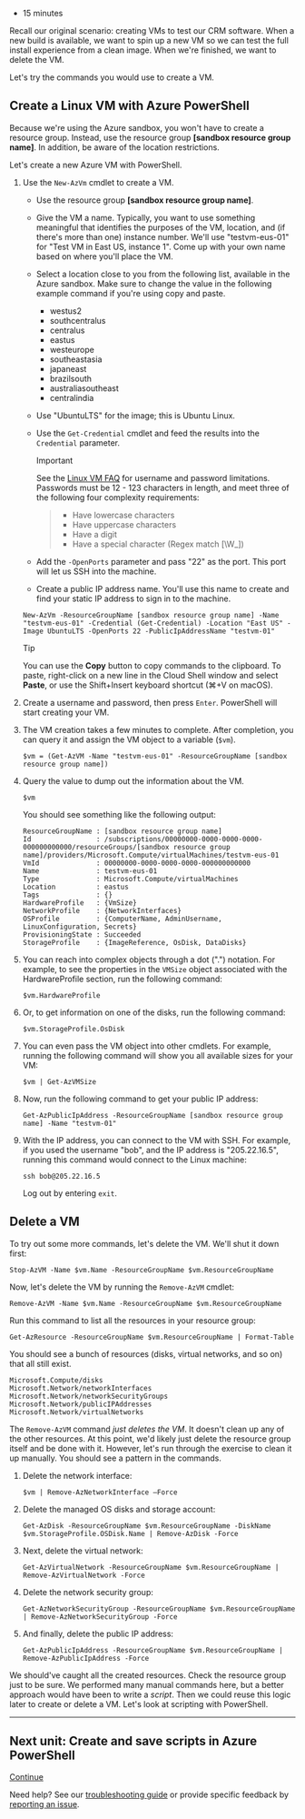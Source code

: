 -   15 minutes

Recall our original scenario: creating VMs to test our CRM software. When a new build is available, we want to spin up a new VM so we can test the full install experience from a clean image. When we're finished, we want to delete the VM.

Let's try the commands you would use to create a VM.

## Create a Linux VM with Azure PowerShell

Because we're using the Azure sandbox, you won't have to create a resource group. Instead, use the resource group **\[sandbox resource group name\]**. In addition, be aware of the location restrictions.

Let's create a new Azure VM with PowerShell.

1.  Use the `New-AzVm` cmdlet to create a VM.
    
    -   Use the resource group **\[sandbox resource group name\]**.
        
    -   Give the VM a name. Typically, you want to use something meaningful that identifies the purposes of the VM, location, and (if there's more than one) instance number. We'll use "testvm-eus-01" for "Test VM in East US, instance 1". Come up with your own name based on where you'll place the VM.
        
    -   Select a location close to you from the following list, available in the Azure sandbox. Make sure to change the value in the following example command if you're using copy and paste.
        
        -   westus2
        -   southcentralus
        -   centralus
        -   eastus
        -   westeurope
        -   southeastasia
        -   japaneast
        -   brazilsouth
        -   australiasoutheast
        -   centralindia
    -   Use "UbuntuLTS" for the image; this is Ubuntu Linux.
        
    -   Use the `Get-Credential` cmdlet and feed the results into the `Credential` parameter.
        
        Important
        
        See the [Linux VM FAQ][1] for username and password limitations. Passwords must be 12 - 123 characters in length, and meet three of the following four complexity requirements:
        
        > -   Have lowercase characters
        > -   Have uppercase characters
        > -   Have a digit
        > -   Have a special character (Regex match \[\\W\_\])
        
    -   Add the `-OpenPorts` parameter and pass "22" as the port. This port will let us SSH into the machine.
        
    -   Create a public IP address name. You'll use this name to create and find your static IP address to sign in to the machine.
        
    
    ```
    New-AzVm -ResourceGroupName [sandbox resource group name] -Name "testvm-eus-01" -Credential (Get-Credential) -Location "East US" -Image UbuntuLTS -OpenPorts 22 -PublicIpAddressName "testvm-01"
    ```
    
    Tip
    
    You can use the **Copy** button to copy commands to the clipboard. To paste, right-click on a new line in the Cloud Shell window and select **Paste**, or use the Shift+Insert keyboard shortcut (⌘+V on macOS).
    
2.  Create a username and password, then press `Enter`. PowerShell will start creating your VM.
    
3.  The VM creation takes a few minutes to complete. After completion, you can query it and assign the VM object to a variable (`$vm`).
    
    ```
    $vm = (Get-AzVM -Name "testvm-eus-01" -ResourceGroupName [sandbox resource group name])
    ```
    
4.  Query the value to dump out the information about the VM.
    
    ```
    $vm
    ```
    
    You should see something like the following output:
    
    ```
    ResourceGroupName : [sandbox resource group name]
    Id                : /subscriptions/00000000-0000-0000-0000-000000000000/resourceGroups/[sandbox resource group name]/providers/Microsoft.Compute/virtualMachines/testvm-eus-01
    VmId              : 00000000-0000-0000-0000-000000000000
    Name              : testvm-eus-01
    Type              : Microsoft.Compute/virtualMachines
    Location          : eastus
    Tags              : {}
    HardwareProfile   : {VmSize}
    NetworkProfile    : {NetworkInterfaces}
    OSProfile         : {ComputerName, AdminUsername, LinuxConfiguration, Secrets}
    ProvisioningState : Succeeded
    StorageProfile    : {ImageReference, OsDisk, DataDisks}
    ```
    
5.  You can reach into complex objects through a dot (".") notation. For example, to see the properties in the `VMSize` object associated with the HardwareProfile section, run the following command:
    
    ```
    $vm.HardwareProfile
    ```
    
6.  Or, to get information on one of the disks, run the following command:
    
    ```
    $vm.StorageProfile.OsDisk
    ```
    
7.  You can even pass the VM object into other cmdlets. For example, running the following command will show you all available sizes for your VM:
    
    ```
    $vm | Get-AzVMSize
    ```
    
8.  Now, run the following command to get your public IP address:
    
    ```
    Get-AzPublicIpAddress -ResourceGroupName [sandbox resource group name] -Name "testvm-01"
    ```
    
9.  With the IP address, you can connect to the VM with SSH. For example, if you used the username "bob", and the IP address is "205.22.16.5", running this command would connect to the Linux machine:
    
    ```
    ssh bob@205.22.16.5
    ```
    
    Log out by entering `exit`.
    

## Delete a VM

To try out some more commands, let's delete the VM. We'll shut it down first:

```
Stop-AzVM -Name $vm.Name -ResourceGroupName $vm.ResourceGroupName
```

Now, let's delete the VM by running the `Remove-AzVM` cmdlet:

```
Remove-AzVM -Name $vm.Name -ResourceGroupName $vm.ResourceGroupName
```

Run this command to list all the resources in your resource group:

```
Get-AzResource -ResourceGroupName $vm.ResourceGroupName | Format-Table
```

You should see a bunch of resources (disks, virtual networks, and so on) that all still exist.

```
Microsoft.Compute/disks
Microsoft.Network/networkInterfaces
Microsoft.Network/networkSecurityGroups
Microsoft.Network/publicIPAddresses
Microsoft.Network/virtualNetworks
```

The `Remove-AzVM` command _just deletes the VM_. It doesn't clean up any of the other resources. At this point, we'd likely just delete the resource group itself and be done with it. However, let's run through the exercise to clean it up manually. You should see a pattern in the commands.

1.  Delete the network interface:
    
    ```
    $vm | Remove-AzNetworkInterface –Force
    ```
    
2.  Delete the managed OS disks and storage account:
    
    ```
    Get-AzDisk -ResourceGroupName $vm.ResourceGroupName -DiskName $vm.StorageProfile.OSDisk.Name | Remove-AzDisk -Force
    ```
    
3.  Next, delete the virtual network:
    
    ```
    Get-AzVirtualNetwork -ResourceGroupName $vm.ResourceGroupName | Remove-AzVirtualNetwork -Force
    ```
    
4.  Delete the network security group:
    
    ```
    Get-AzNetworkSecurityGroup -ResourceGroupName $vm.ResourceGroupName | Remove-AzNetworkSecurityGroup -Force
    ```
    
5.  And finally, delete the public IP address:
    
    ```
    Get-AzPublicIpAddress -ResourceGroupName $vm.ResourceGroupName | Remove-AzPublicIpAddress -Force
    ```
    

We should've caught all the created resources. Check the resource group just to be sure. We performed many manual commands here, but a better approach would have been to write a _script_. Then we could reuse this logic later to create or delete a VM. Let's look at scripting with PowerShell.

___

## Next unit: Create and save scripts in Azure PowerShell

[Continue][2]

Need help? See our [troubleshooting guide][3] or provide specific feedback by [reporting an issue][4].

[1]: https://docs.microsoft.com/en-us/azure/virtual-machines/linux/faq#what-are-the-username-requirements-when-creating-a-vm
[2]: https://docs.microsoft.com/en-us/learn/modules/automate-azure-tasks-with-powershell/7-create-resource-using-script/
[3]: https://docs.microsoft.com/en-us/learn/support/troubleshooting?uid=learn.automate-azure-tasks-with-powershell.6-exercise-create-resource-interactively&documentId=77ba3b53-ba0c-d53e-d5df-24d1b9bef7b0&versionIndependentDocumentId=f12a42d4-7b4b-99c1-df77-181b7533bf12&contentPath=%2FMicrosoftDocs%2Flearn-pr%2Fblob%2Flive%2Flearn-pr%2Fazure%2Fautomate-azure-tasks-with-powershell%2F6-exercise-create-resource-interactively.yml&url=https%3A%2F%2Fdocs.microsoft.com%2Fen-us%2Flearn%2Fmodules%2Fautomate-azure-tasks-with-powershell%2F6-exercise-create-resource-interactively&author=mirobb
[4]: https://docs.microsoft.com/en-us/learn/support/troubleshooting?uid=learn.automate-azure-tasks-with-powershell.6-exercise-create-resource-interactively&documentId=77ba3b53-ba0c-d53e-d5df-24d1b9bef7b0&versionIndependentDocumentId=f12a42d4-7b4b-99c1-df77-181b7533bf12&contentPath=%2FMicrosoftDocs%2Flearn-pr%2Fblob%2Flive%2Flearn-pr%2Fazure%2Fautomate-azure-tasks-with-powershell%2F6-exercise-create-resource-interactively.yml&url=https%3A%2F%2Fdocs.microsoft.com%2Fen-us%2Flearn%2Fmodules%2Fautomate-azure-tasks-with-powershell%2F6-exercise-create-resource-interactively&author=mirobb#report-feedback